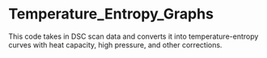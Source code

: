 # Temperature_Entropy_Graphs
This code takes in DSC scan data and converts it into temperature-entropy curves with heat capacity, high pressure, and other corrections. 
